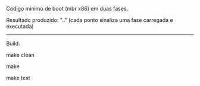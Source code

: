 Codigo minimo de boot (mbr x86) em duas fases.

Resultado produzido: ".." (cada ponto sinaliza uma fase carregada e executada)

---
Build:

make clean

make

make test
